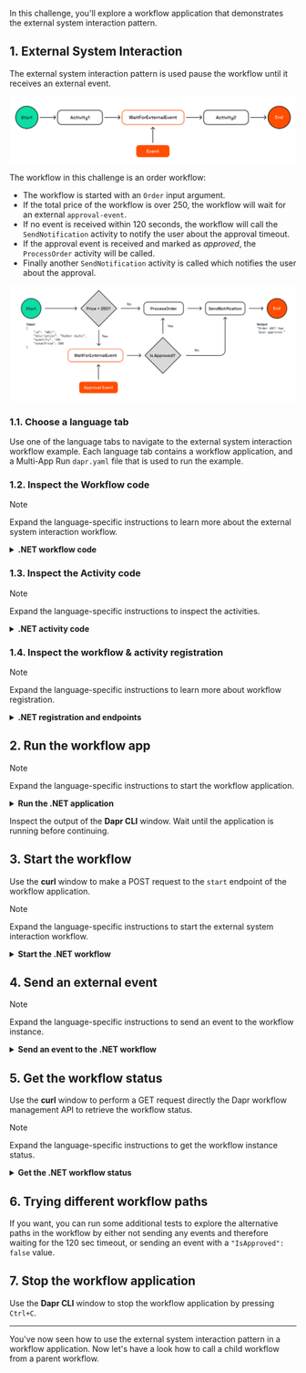 In this challenge, you'll explore a workflow application that demonstrates the external system interaction pattern.

## 1. External System Interaction

The external system interaction pattern is used pause the workflow until it receives an external event.

![External System Interaction](https://github.com/diagrid-labs/dapr-university-instruqt/blob/main/dapr-workflow/6-external-events/images/dapr-uni-wf-pattern-external-event-v1.png?raw=true)

The workflow in this challenge is an order workflow:

- The workflow is started with an `Order` input argument.
- If the total price of the workflow is over 250, the workflow will wait for an external `approval-event`.
- If no event is received within 120 seconds, the workflow will call the `SendNotification` activity to notify the user about the approval timeout.
- If the approval event is received and marked as *approved*, the `ProcessOrder` activity will be called.
- Finally another `SendNotification` activity is called which notifies the user about the approval.

![External System Interaction Demo](https://github.com/diagrid-labs/dapr-university-instruqt/blob/main/dapr-workflow/6-external-events/images/dapr-uni-wf-external-event-demo-v1.png?raw=true)

### 1.1. Choose a language tab

Use one of the language tabs to navigate to the external system interaction workflow example. Each language tab contains a workflow application, and a Multi-App Run `dapr.yaml` file that is used to run the example.

### 1.2. Inspect the Workflow code

> [!NOTE]
> Expand the language-specific instructions to learn more about the external system interaction workflow.

<details>
   <summary><b>.NET workflow code</b></summary>

Open the `ExternalEventsWorkflow.cs` file located in the `ExternalEvents` folder. This file contains the workflow code.

Note how the workflow uses the `WorkflowContext` to create a timer and to continue the workflow as a fresh instance.

```csharp,nocopy
try
{
    approvalStatus = await context.WaitForExternalEventAsync<ApprovalStatus>(
        eventName: "approval-event",
        timeout: TimeSpan.FromSeconds(120));
}
catch (TaskCanceledException)
{
    // Timeout occurred
    notificationMessage = $"Approval request for order {order.Id} timed out.";
    await context.CallActivityAsync(
        nameof(SendNotification),
        notificationMessage);
    return notificationMessage;
}
```

</details>

### 1.3. Inspect the Activity code

> [!NOTE]
> Expand the language-specific instructions to inspect the activities.

<details>
   <summary><b>.NET activity code</b></summary>

The workflow uses two activities, `SendNotification` and `ProcessOrder`, these are located in the `ExternalEvents/Activities` folder. Both activities are placeholders and do not contain any real logic related to sending notifications or processing orders.

*The `RequestApproval` activity is not used in the workflow at the moment.*

</details>

### 1.4. Inspect the workflow & activity registration

> [!NOTE]
> Expand the language-specific instructions to learn more about workflow registration.

<details>
   <summary><b>.NET registration and endpoints</b></summary>

Locate the `Program.cs` file in the `ExternalEvents` folder. This file contains the code to register the workflow and activities using the `AddDaprWorkflow()` extension method.

This application also has a `start` HTTP POST endpoint that is used to start the workflow, and accepts an `Order` as the input.

Note that this time an instance ID is provided to the `ScheduleNewWorkflowAsync` method:

```csharp,nocopy
var instanceId = await workflowClient.ScheduleNewWorkflowAsync(
   name: nameof(ExternalEventsWorkflow),
   instanceId: order.Id,
   input: order);
```

</details>

## 2. Run the workflow app

> [!NOTE]
> Expand the language-specific instructions to start the workflow application.

<details>
   <summary><b>Run the .NET application</b></summary>

Use the **Dapr CLI** window to run the commands.

Navigate to the *csharp/external-system-interaction* folder:

```bash,run
cd csharp/external-system-interaction
```

Install the dependencies and build the project:

```bash,run
dotnet build ExternalEvents
```

Run the application using the Dapr CLI:

```bash,run
dapr run -f .
```

</details>

Inspect the output of the **Dapr CLI** window. Wait until the application is running before continuing.

## 3. Start the workflow

Use the **curl** window to make a POST request to the `start` endpoint of the workflow application.

> [!NOTE]
> Expand the language-specific instructions to start the external system interaction workflow.

<details>
   <summary><b>Start the .NET workflow</b></summary>

In the **curl** window, run the following command to start the workflow:

```curl,run
curl -i --request POST \
  --url http://localhost:5258/start \
  --header 'content-type: application/json' \
  --data '{"id": "b7dd836b-e913-4446-9912-d400befebec5","description": "Rubber ducks","quantity": 100,"totalPrice": 500}'
```

Expected output:

```text,nocopy
HTTP/1.1 202 Accepted
Content-Length: 0
Date: Thu, 17 Apr 2025 15:37:51 GMT
Server: Kestrel
Location: b7dd836b-e913-4446-9912-d400befebec5
```

> [!NOTE]
> The `id` field in the request body is used as the workflow instance ID. All further requests will use this ID.

The application log in the **Dapr CLI** window should contain this log statement:

```text,nocopy
== APP - externalevents == Received order: Order { Id = b7dd836b-e913-4446-9912-d400befebec5, Description = Rubber ducks, Quantity = 100, TotalPrice = 500 }.
```

</details>

## 4. Send an external event

> [!NOTE]
> Expand the language-specific instructions to send an event to the workflow instance.

<details>
   <summary><b>Send an event to the .NET workflow</b></summary>

In the **curl** window, run the following command to send an `approval-event` to the running workflow instance:

```curl,run
curl -i --request POST \
  --url http://localhost:3558/v1.0/workflows/dapr/b7dd836b-e913-4446-9912-d400befebec5/raiseEvent/approval-event \
  --header 'content-type: application/json' \
  --data '{"OrderId": "b7dd836b-e913-4446-9912-d400befebec5","IsApproved": true}'
```

Expected output:

```text,nocopy
HTTP/1.1 202 Accepted
Content-Type: application/json
Traceparent: 00-cd40670f36a8be0b1b6951f3962387c3-95440c97280a6405-01
Date: Thu, 17 Apr 2025 15:39:14 GMT
Content-Length: 2
```

The application log in the **Dapr CLI** window should contain these log statements:

```text,nocopy
== APP - externalevents == ProcessOrder: Processed order: b7dd836b-e913-4446-9912-d400befebec5.
== APP - externalevents == SendNotification: Order b7dd836b-e913-4446-9912-d400befebec5 has been approved.
```

</details>

## 5. Get the workflow status

Use the **curl** window to perform a GET request directly the Dapr workflow management API to retrieve the workflow status.

> [!NOTE]
> Expand the language-specific instructions to get the workflow instance status.

<details>
   <summary><b>Get the .NET workflow status</b></summary>

Use the **curl** window to make a GET request to get the status of a workflow instance:

```curl,run
curl --request GET --url http://localhost:3558/v1.0/workflows/dapr/b7dd836b-e913-4446-9912-d400befebec5
```

Expected output:

```json,nocopy
{
   "instanceID":"b7dd836b-e913-4446-9912-d400befebec5",
   "workflowName":"ExternalEventsWorkflow",
   "createdAt":"2025-04-17T15:37:52.010680923Z",
   "lastUpdatedAt":"2025-04-17T15:39:14.342695324Z",
   "runtimeStatus":"COMPLETED",
   "properties":{
      "dapr.workflow.input":"{\"Id\":\"b7dd836b-e913-4446-9912-d400befebec5\",\"Description\":\"Rubber ducks\",\"Quantity\":100,\"TotalPrice\":500}",
      "dapr.workflow.output":"\"Order b7dd836b-e913-4446-9912-d400befebec5 has been approved.\""
   }
}
```

</details>

## 6. Trying different workflow paths

If you want, you can run some additional tests to explore the alternative paths in the workflow by either not sending any events and therefore waiting for the 120 sec timeout, or sending an event with a `"IsApproved": false` value.

## 7. Stop the workflow application

Use the **Dapr CLI** window to stop the workflow application by pressing `Ctrl+C`.

---

You've now seen how to use the external system interaction pattern in a workflow application. Now let's have a look how to call a child workflow from a parent workflow.
